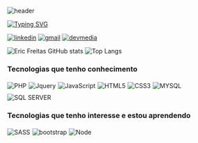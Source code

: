 ![header](https://capsule-render.vercel.app/api?type=Waving&color=gradient&customColorList=0,29,2,5,30&height=200&section=header&text=Eric%20Freitas&fontSize=60&animation=fadeIn)

[![Typing SVG](https://readme-typing-svg.demolab.com?font=Fira+Code&size=30&pause=1000&center=true&vCenter=true&width=1000&lines=Ol%C3%A1%2C+me+chamo+Eric+Freitas;Bem-vindo+ao+meu+reposit%C3%B3rio)](https://git.io/typing-svg)

[![linkedin](https://img.shields.io/badge/LinkedIn-0077B5?style=for-the-badge&logo=linkedin&logoColor=white)](https://www.linkedin.com/in/eric-vilarino-de-freitas-18920851/)
[![gmail](https://img.shields.io/badge/Gmail-D14836?style=for-the-badge&logo=gmail&logoColor=white)](mailto:ericfreitas88@gmail.com)
[![devmedia](https://img.shields.io/website?label=Perfil-DevMedia&style=for-the-badge&url=https://www.devmedia.com.br/perfil/eric-vilarino-de-freitas)](https://www.devmedia.com.br/perfil/eric-vilarino-de-freitas)


![Eric Freitas GitHub stats](https://github-readme-stats.vercel.app/api?username=ericfreitas88&show_icons=true&theme=dracula)
![Top Langs](https://github-readme-stats.vercel.app/api/top-langs/?username=ericfreitas88&layout=compact&theme=dracula)

### Tecnologias que tenho conhecimento

<div style="margin: 20px 0; display:flex; gap:10px 5px;flex-wrap:wrap;">
      <img src="https://img.shields.io/badge/PHP-777BB4?style=for-the-badge&logo=php&logoColor=white" alt="PHP">
      <img src="https://img.shields.io/badge/jQuery-0769AD?style=for-the-badge&logo=jquery&logoColor=white" alt="Jquery">
      <img src="https://img.shields.io/badge/JavaScript-F7DF1E?style=for-the-badge&logo=javascript&logoColor=black" alt="JavaScript">
      <img src="https://img.shields.io/badge/HTML5-E34F26?style=for-the-badge&logo=html5&logoColor=white" alt="HTML5">
      <img src="https://img.shields.io/badge/CSS3-1572B6?style=for-the-badge&logo=css3&logoColor=white" alt="CSS3">
      <img src="https://img.shields.io/badge/MySQL-00000F?style=for-the-badge&logo=mysql&logoColor=white" alt="MYSQL">
      <img src="https://img.shields.io/badge/Microsoft_SQL_Server-CC2927?style=for-the-badge&logo=microsoft-sql-server&logoColor=white" alt="SQL SERVER">
</div>

### Tecnologias que tenho interesse e estou aprendendo

<div style="margin: 20px 0; display:flex; gap:10px 5px;flex-wrap:wrap;">
      <img src="https://img.shields.io/badge/Sass-CC6699?style=for-the-badge&logo=sass&logoColor=white" alt="SASS">
      <img src="https://img.shields.io/badge/Bootstrap-563D7C?style=for-the-badge&logo=bootstrap&logoColor=white" alt="bootstrap">
      <img src="https://img.shields.io/badge/node.js-6DA55F?style=for-the-badge&logo=node.js&logoColor=white" alt="Node">
</div>
